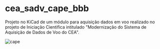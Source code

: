 # cea_sadv_cape_bbb
Projeto no KiCad de um módulo para aquisição dados em voo realizado no projeto de Iniciação Cientifica intitulado "Modernização do Sistema de Aquisição de Dados de Voo do CEA".

![cape](https://user-images.githubusercontent.com/31492967/179356164-e7ab9979-6dc3-4897-9d18-6eec4015cc02.png)


